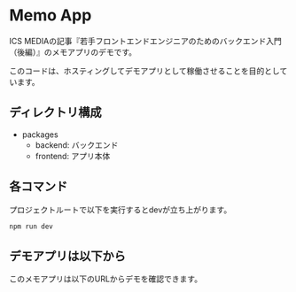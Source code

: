 # Memo App

ICS MEDIAの記事『若手フロントエンドエンジニアのためのバックエンド入門（後編）』のメモアプリのデモです。

このコードは、ホスティングしてデモアプリとして稼働させることを目的としています。

## ディレクトリ構成

- packages
  - backend: バックエンド
  - frontend: アプリ本体

## 各コマンド

プロジェクトルートで以下を実行するとdevが立ち上がります。

```bash
npm run dev
```

## デモアプリは以下から

このメモアプリは以下のURLからデモを確認できます。